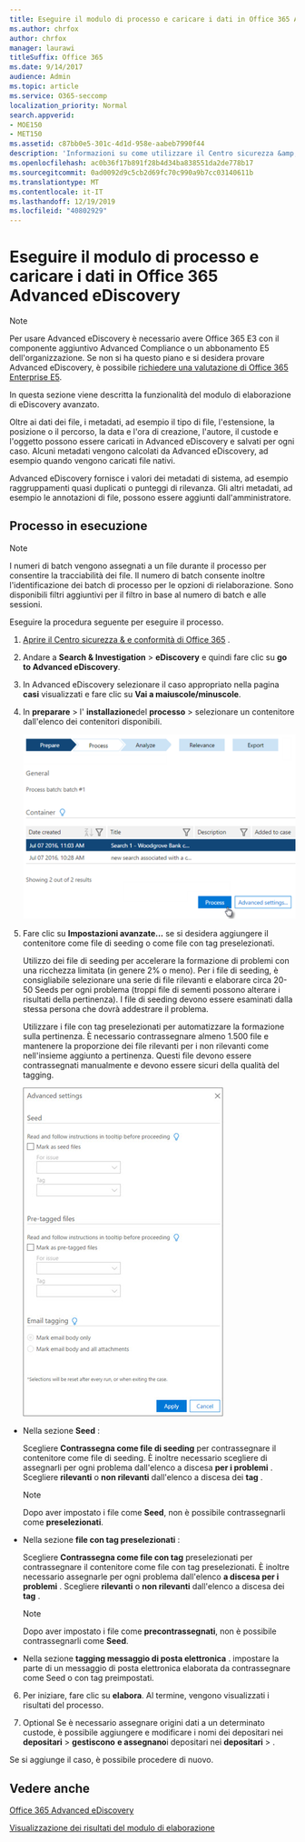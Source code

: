 ```yaml
---
title: Eseguire il modulo di processo e caricare i dati in Office 365 Advanced eDiscovery
ms.author: chrfox
author: chrfox
manager: laurawi
titleSuffix: Office 365
ms.date: 9/14/2017
audience: Admin
ms.topic: article
ms.service: O365-seccomp
localization_priority: Normal
search.appverid:
- MOE150
- MET150
ms.assetid: c87bb0e5-301c-4d1d-958e-aabeb7990f44
description: 'Informazioni su come utilizzare il Centro sicurezza &amp; e conformità di Office 365 per accedere a Office 365 Advanced eDiscovery ed eseguire il modulo di processo per un caso.  '
ms.openlocfilehash: ac0b36f17b891f28b4d34ba838551da2de778b17
ms.sourcegitcommit: 0ad0092d9c5cb2d69fc70c990a9b7cc03140611b
ms.translationtype: MT
ms.contentlocale: it-IT
ms.lasthandoff: 12/19/2019
ms.locfileid: "40802929"
---
```

# <a name="run-the-process-module-and-load-data-in-office-365-advanced-ediscovery"></a>Eseguire il modulo di processo e caricare i dati in Office 365 Advanced eDiscovery

> [!NOTE]
> Per usare Advanced eDiscovery è necessario avere Office 365 E3 con il componente aggiuntivo Advanced Compliance o un abbonamento E5 dell'organizzazione. Se non si ha questo piano e si desidera provare Advanced eDiscovery, è possibile [richiedere una valutazione di Office 365 Enterprise E5](https://go.microsoft.com/fwlink/p/?LinkID=698279). 
  
In questa sezione viene descritta la funzionalità del modulo di elaborazione di eDiscovery avanzato. 
  
Oltre ai dati dei file, i metadati, ad esempio il tipo di file, l'estensione, la posizione o il percorso, la data e l'ora di creazione, l'autore, il custode e l'oggetto possono essere caricati in Advanced eDiscovery e salvati per ogni caso. Alcuni metadati vengono calcolati da Advanced eDiscovery, ad esempio quando vengono caricati file nativi. 
  
Advanced eDiscovery fornisce i valori dei metadati di sistema, ad esempio raggruppamenti quasi duplicati o punteggi di rilevanza. Gli altri metadati, ad esempio le annotazioni di file, possono essere aggiunti dall'amministratore. 
  
## <a name="running-process"></a>Processo in esecuzione

> [!NOTE]
> I numeri di batch vengono assegnati a un file durante il processo per consentire la tracciabilità dei file. Il numero di batch consente inoltre l'identificazione dei batch di processo per le opzioni di rielaborazione. Sono disponibili filtri aggiuntivi per il filtro in base al numero di batch e alle sessioni. 
  
Eseguire la procedura seguente per eseguire il processo.
  
1. [Aprire il Centro sicurezza &amp; e conformità di Office 365](go-to-the-securitycompliance-center.md) . 
    
2. Andare a **Search &amp; Investigation** \> **eDiscovery** e quindi fare clic su **go to Advanced eDiscovery**.
    
3. In Advanced eDiscovery selezionare il caso appropriato nella pagina **casi** visualizzati e fare clic su **Vai a maiuscole/minuscole**.
    
4. In **preparare** \> l' **installazione**del **processo** \> selezionare un contenitore dall'elenco dei contenitori disponibili.
    
    ![Fare clic su processo per aggiungere i risultati della ricerca al caso](media/50bdc55c-d378-4881-b302-31ef785fa359.png)
  
5. Fare clic su **Impostazioni avanzate...** se si desidera aggiungere il contenitore come file di seeding o come file con tag preselezionati. 
    
    Utilizzo dei file di seeding per accelerare la formazione di problemi con una ricchezza limitata (in genere 2% o meno). Per i file di seeding, è consigliabile selezionare una serie di file rilevanti e elaborare circa 20-50 Seeds per ogni problema (troppi file di sementi possono alterare i risultati della pertinenza). I file di seeding devono essere esaminati dalla stessa persona che dovrà addestrare il problema.
    
    Utilizzare i file con tag preselezionati per automatizzare la formazione sulla pertinenza. È necessario contrassegnare almeno 1.500 file e mantenere la proporzione dei file rilevanti per i non rilevanti come nell'insieme aggiunto a pertinenza. Questi file devono essere contrassegnati manualmente e devono essere sicuri della qualità del tagging.
    
    ![Schermata della pagina Impostazioni avanzate per l'elaborazione dei file batch](media/3c25cb78-4484-41e5-bd34-3753c7ab6cf2.jpg)
  
  - Nella sezione **Seed** : 
    
    Scegliere **Contrassegna come file di seeding** per contrassegnare il contenitore come file di seeding. È inoltre necessario scegliere di assegnarli per ogni problema dall'elenco a discesa **per i problemi** . Scegliere **rilevanti** o **non rilevanti** dall'elenco a discesa dei **tag** . 
    
    > [!NOTE]
    > Dopo aver impostato i file come **Seed**, non è possibile contrassegnarli come **preselezionati**. 
  
  - Nella sezione **file con tag preselezionati** : 
    
    Scegliere **Contrassegna come file con tag** preselezionati per contrassegnare il contenitore come file con tag preselezionati. È inoltre necessario assegnarle per ogni problema dall'elenco **a discesa per i problemi** . Scegliere **rilevanti** o **non rilevanti** dall'elenco a discesa dei **tag** . 
    
    > [!NOTE]
    > Dopo aver impostato i file come **precontrassegnati**, non è possibile contrassegnarli come **Seed**. 
  
  - Nella sezione **tagging messaggio di posta elettronica** . impostare la parte di un messaggio di posta elettronica elaborata da contrassegnare come Seed o con tag preimpostati. 
    
6. Per iniziare, fare clic su **elabora**. Al termine, vengono visualizzati i risultati del processo.
    
7. Optional Se è necessario assegnare origini dati a un determinato custode, è possibile aggiungere e modificare i nomi dei depositari nei **depositari** \> **gestiscono** **e assegnano**i depositari nei **depositari** \> . 
    
Se si aggiunge il caso, è possibile procedere di nuovo.
  
## <a name="see-also"></a>Vedere anche

[Office 365 Advanced eDiscovery](office-365-advanced-ediscovery.md)
  
[Visualizzazione dei risultati del modulo di elaborazione](view-process-module-results-in-advanced-ediscovery.md)

